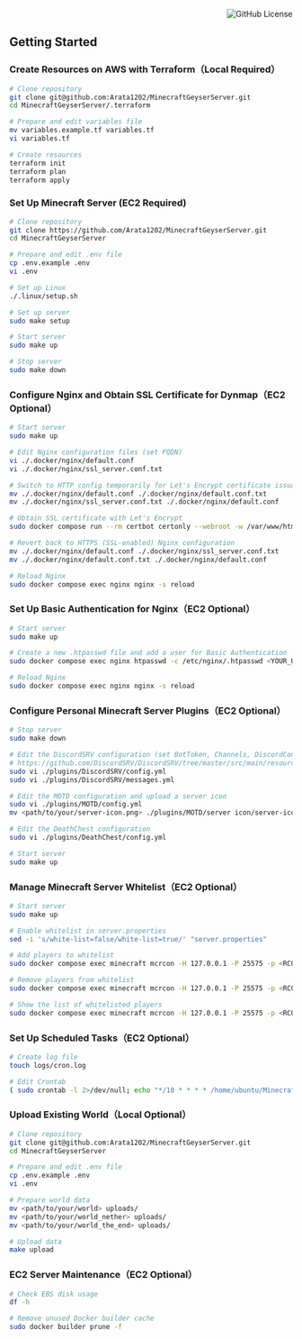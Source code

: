 <div align="right">

![GitHub License](https://img.shields.io/github/license/Arata1202/MinecraftGeyserServer)

</div>

## Getting Started

### Create Resources on AWS with Terraform（Local Required）

```bash
# Clone repository
git clone git@github.com:Arata1202/MinecraftGeyserServer.git
cd MinecraftGeyserServer/.terraform

# Prepare and edit variables file
mv variables.example.tf variables.tf
vi variables.tf

# Create resources
terraform init
terraform plan
terraform apply
```

### Set Up Minecraft Server (EC2 Required)

```bash
# Clone repository
git clone https://github.com/Arata1202/MinecraftGeyserServer.git
cd MinecraftGeyserServer

# Prepare and edit .env file
cp .env.example .env
vi .env

# Set up Linux
./.linux/setup.sh

# Set up server
sudo make setup

# Start server
sudo make up

# Stop server
sudo make down
```

### Configure Nginx and Obtain SSL Certificate for Dynmap（EC2 Optional）

```bash
# Start server
sudo make up

# Edit Nginx configuration files (set FQDN)
vi ./.docker/nginx/default.conf
vi ./.docker/nginx/ssl_server.conf.txt

# Switch to HTTP config temporarily for Let's Encrypt certificate issuance
mv ./.docker/nginx/default.conf ./.docker/nginx/default.conf.txt
mv ./.docker/nginx/ssl_server.conf.txt ./.docker/nginx/default.conf

# Obtain SSL certificate with Let's Encrypt
sudo docker compose run --rm certbot certonly --webroot -w /var/www/html -d <YOUR_FQDN>

# Revert back to HTTPS (SSL-enabled) Nginx configuration
mv ./.docker/nginx/default.conf ./.docker/nginx/ssl_server.conf.txt
mv ./.docker/nginx/default.conf.txt ./.docker/nginx/default.conf

# Reload Nginx
sudo docker compose exec nginx nginx -s reload
```

### Set Up Basic Authentication for Nginx（EC2 Optional）

```bash
# Start server
sudo make up

# Create a new .htpasswd file and add a user for Basic Authentication
sudo docker compose exec nginx htpasswd -c /etc/nginx/.htpasswd <YOUR_USER_NAME>

# Reload Nginx
sudo docker compose exec nginx nginx -s reload
```

### Configure Personal Minecraft Server Plugins（EC2 Optional）

```bash
# Stop server
sudo make down

# Edit the DiscordSRV configuration (set BotToken, Channels, DiscordConsoleChannelId, DiscordInviteLink)
# https://github.com/DiscordSRV/DiscordSRV/tree/master/src/main/resources/messages
sudo vi ./plugins/DiscordSRV/config.yml
sudo vi ./plugins/DiscordSRV/messages.yml

# Edit the MOTD configuration and upload a server icon
sudo vi ./plugins/MOTD/config.yml
mv <path/to/your/server-icon.png> ./plugins/MOTD/server icon/server-icon.png

# Edit the DeathChest configuration
sudo vi ./plugins/DeathChest/config.yml

# Start server
sudo make up
```

### Manage Minecraft Server Whitelist（EC2 Optional）

```bash
# Start server
sudo make up

# Enable whitelist in server.properties
sed -i 's/white-list=false/white-list=true/' "server.properties"

# Add players to whitelist
sudo docker compose exec minecraft mcrcon -H 127.0.0.1 -P 25575 -p <RCON_PASSWORD> "whitelist add <PLAYER_NAME>"

# Remove players from whitelist
sudo docker compose exec minecraft mcrcon -H 127.0.0.1 -P 25575 -p <RCON_PASSWORD> "whitelist remove <PLAYER_NAME>"

# Show the list of whitelisted players
sudo docker compose exec minecraft mcrcon -H 127.0.0.1 -P 25575 -p <RCON_PASSWORD> "whitelist list"
```

### Set Up Scheduled Tasks（EC2 Optional）

```bash
# Create log file
touch logs/cron.log

# Edit Crontab
( sudo crontab -l 2>/dev/null; echo "*/10 * * * * /home/ubuntu/MinecraftGeyserServer/.bin/cron.sh >> /home/ubuntu/MinecraftGeyserServer/logs/cron.log 2>&1" ) | sudo crontab -
```

### Upload Existing World（Local Optional）

```bash
# Clone repository
git clone git@github.com:Arata1202/MinecraftGeyserServer.git
cd MinecraftGeyserServer

# Prepare and edit .env file
cp .env.example .env
vi .env

# Prepare world data
mv <path/to/your/world> uploads/
mv <path/to/your/world_nether> uploads/
mv <path/to/your/world_the_end> uploads/

# Upload data
make upload
```

### EC2 Server Maintenance（EC2 Optional）

```bash
# Check EBS disk usage
df -h

# Remove unused Docker builder cache
sudo docker builder prune -f
```
